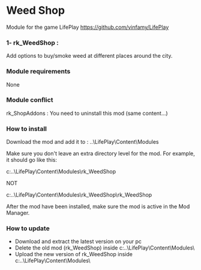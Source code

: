 # Weed Shop 
Module for the game LifePlay
https://github.com/vinfamy/LifePlay


### 1- rk_WeedShop  : 
Add options to buy/smoke weed at different places around the city.


### Module requirements
None


### Module conflict
rk_ShopAddons : You need to uninstall this mod (same content...)


### How to install
Download the mod and add it to : ..\LifePlay\Content\Modules

Make sure you don't leave an extra directory level for the mod. For example, it should go like this:

c:\..\LifePlay\Content\Modules\rk_WeedShop 

NOT

c:\..\LifePlay\Content\Modules\rk_WeedShop\rk_WeedShop

After the mod have been installed, make sure the mod is active in the Mod Manager. 


### How to update
* Download and extract the latest version on your pc
* Delete the old mod (rk_WeedShop) inside c:\..\LifePlay\Content\Modules\
* Upload the new version of rk_WeedShop inside c:\..\LifePlay\Content\Modules\

